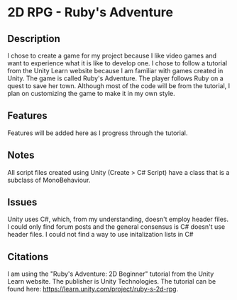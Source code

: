 # 2D RPG - Ruby's Adventure

## Description
I chose to create a game for my project because I like video games and want to experience what it is like to develop one.
I chose to follow a tutorial from the Unity Learn website because I am familiar with games created in Unity.
The game is called Ruby's Adventure. The player follows Ruby on a quest to save her town.
Although most of the code will be from the tutorial, I plan on customizing the game to make it in my own style.

## Features
Features will be added here as I progress through the tutorial.

## Notes
All script files created using Unity (Create > C# Script) have a class that is a subclass of MonoBehaviour. 

## Issues
Unity uses C#, which, from my understanding, doesn't employ header files. I could only find forum posts and the general consensus is C# doesn't use header files.
I could not find a way to use initalization lists in C#

## Citations
I am using the "Ruby's Adventure: 2D Beginner" tutorial from the Unity Learn website. The publisher is Unity Technologies.
The tutorial can be found here: https://learn.unity.com/project/ruby-s-2d-rpg.

